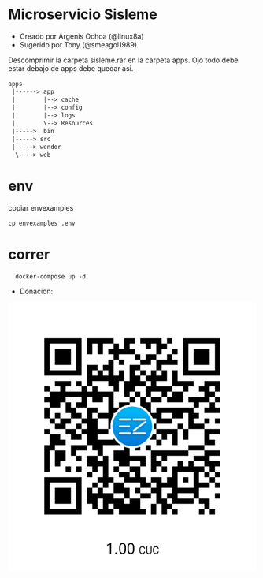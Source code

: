 # Microservicio Sisleme

* Creado por Argenis Ochoa (@linux8a)
* Sugerido por Tony (@smeagol1989)

Descomprimir la carpeta sisleme.rar en la carpeta apps. Ojo todo debe estar debajo de apps debe quedar asi.

```
apps
 |------> app
 |        |--> cache
 |        |--> config
 |        |--> logs
 |        \--> Resources
 |----->  bin
 |-----> src
 |-----> wendor
  \----> web
```

# env

copiar envexamples 

```
cp envexamples .env 
```
  # correr

```
  docker-compose up -d
```

  
* Donacion:

![Donacion](../.donacion.png)